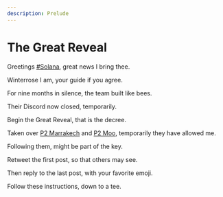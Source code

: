 ```yaml
---
description: Prelude
---
```


# The Great Reveal

Greetings [#Solana](https://twitter.com/hashtag/Solana?src=hashtag\_click), great news I bring thee.&#x20;

Winterrose I am, your guide if you agree.&#x20;

For nine months in silence, the team built like bees.&#x20;

Their Discord now closed, temporarily.&#x20;

Begin the Great Reveal, that is the decree.

Taken over [P2 Marrakech](https://twitter.com/P2Marrakech) and [P2 Moo](https://twitter.com/player2moo), temporarily they have allowed me.&#x20;

Following them, might be part of the key.&#x20;

Retweet the first post, so that others may see.&#x20;

Then reply to the last post, with your favorite emoji.&#x20;

Follow these instructions, down to a tee.
